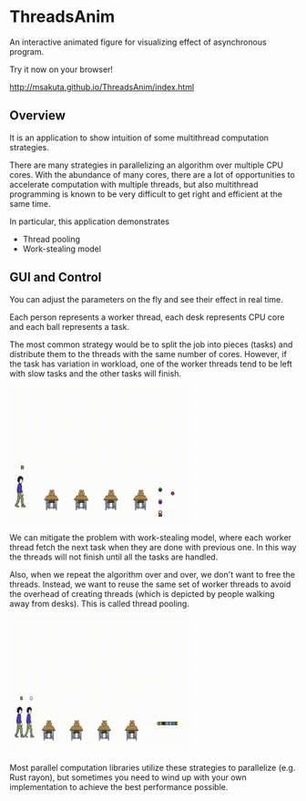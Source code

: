ThreadsAnim
=========

An interactive animated figure for visualizing effect of asynchronous program.

Try it now on your browser!

http://msakuta.github.io/ThreadsAnim/index.html

## Overview

It is an application to show intuition of some multithread computation strategies.

There are many strategies in parallelizing an algorithm over multiple CPU cores. With the abundance of many cores, there are a lot of opportunities to accelerate computation with multiple threads, but also multithread programming is known to be very difficult to get right and efficient at the same time.

In particular, this application demonstrates

* Thread pooling
* Work-stealing model

## GUI and Control

You can adjust the parameters on the fly and see their effect in real time.

Each person represents a worker thread, each desk represents CPU core and each ball represents a task.

The most common strategy would be to split the job into pieces (tasks) and distribute them to the threads with the same number of cores.
However, if the task has variation in workload, one of the worker threads
tend to be left with slow tasks and the other tasks will finish.

![multithread](readme-img/multithread.gif)

We can mitigate the problem with work-stealing model, where each worker thread fetch the next task when they are done with previous one.
In this way the threads will not finish until all the tasks are handled.

Also, when we repeat the algorithm over and over, we don't want to free the threads.
Instead, we want to reuse the same set of worker threads to avoid the overhead of creating threads (which is depicted by people walking away from desks). This is called thread pooling.

![multithread2](readme-img/multithread2.gif)

Most parallel computation libraries utilize these strategies to parallelize (e.g. Rust rayon),
but sometimes you need to wind up with your own implementation to achieve the best performance possible.


